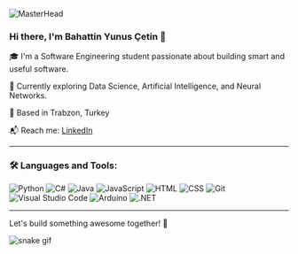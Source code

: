 ![MasterHead](https://media.licdn.com/dms/image/v2/D4D16AQElRO6bnzbE6Q/profile-displaybackgroundimage-shrink_350_1400/profile-displaybackgroundimage-shrink_350_1400/0/1728539039661?e=1756339200&v=beta&t=MCpbIz3QeACd7UciRO6xEC-CQ2rMqmDiW5LpxlKtGZs)
### Hi there, I'm Bahattin Yunus Çetin 👋

🎓 I'm a Software Engineering student passionate about building smart and useful software.

🔭 Currently exploring Data Science, Artificial Intelligence, and Neural Networks.

📍 Based in Trabzon, Turkey

📬 Reach me: [LinkedIn](https://www.linkedin.com/in/bahattin-yunus-%C3%A7etin/)

---

### 🛠️ Languages and Tools:

![Python](https://img.shields.io/badge/Python-3776AB?style=for-the-badge&logo=python&logoColor=white)
![C#](https://img.shields.io/badge/C%23-239120?style=for-the-badge&logo=c-sharp&logoColor=white)
![Java](https://img.shields.io/badge/Java-ED8B00?style=for-the-badge&logo=java&logoColor=white)
![JavaScript](https://img.shields.io/badge/JavaScript-F7DF1E?style=for-the-badge&logo=javascript&logoColor=black)
![HTML](https://img.shields.io/badge/HTML5-E34F26?style=for-the-badge&logo=html5&logoColor=white)
![CSS](https://img.shields.io/badge/CSS3-1572B6?style=for-the-badge&logo=css3&logoColor=white)
![Git](https://img.shields.io/badge/Git-F05032?style=for-the-badge&logo=git&logoColor=white)
![Visual Studio Code](https://img.shields.io/badge/VS%20Code-007ACC?style=for-the-badge&logo=visual-studio-code&logoColor=white)
![Arduino](https://img.shields.io/badge/Arduino-00979D?style=for-the-badge&logo=arduino&logoColor=white)
![.NET](https://img.shields.io/badge/.NET-512BD4?style=for-the-badge&logo=dotnet&logoColor=white)

---

Let's build something awesome together! 🚀

![snake gif](https://raw.githubusercontent.com/bahattinyunuscetin/bahattinyunuscetin/output/github-contribution-grid-snake.gif)
